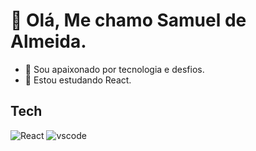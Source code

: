 # :wave: Olá, Me chamo Samuel de Almeida.
  * :telescope: Sou apaixonado por tecnologia e desfios.<br/>
* :seedling: Estou estudando React.

## Tech

<span>
 <img src="https://img.shields.io/badge/React-20232A?style=for-the-badge&logo=react&logoColor=61DAFB" alt="React" title="React" style="display: inline">
<img src="https://img.shields.io/badge/VSCode-0078D4?style=for-the-badge&logo=visual%20studio%20code&logoColor=white" alt="vscode" title="vscode">
</span>


